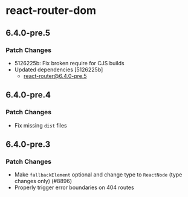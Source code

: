 # react-router-dom

## 6.4.0-pre.5

### Patch Changes

- 5126225b: Fix broken require for CJS builds
- Updated dependencies [5126225b]
  - react-router@6.4.0-pre.5

## 6.4.0-pre.4

### Patch Changes

- Fix missing `dist` files

## 6.4.0-pre.3

### Patch Changes

- Make `fallbackElement` optional and change type to `ReactNode` (type changes only) (#8896)
- Properly trigger error boundaries on 404 routes
